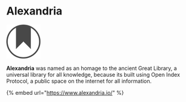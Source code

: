# Alexandria

![](../../.gitbook/assets/image%20%2819%29%20%281%29.png)

**Alexandria** was named as an homage to the ancient Great Library, a universal library for all knowledge, because its built using Open Index Protocol, a public space on the internet for all information.

{% embed url="https://www.alexandria.io/" %}



